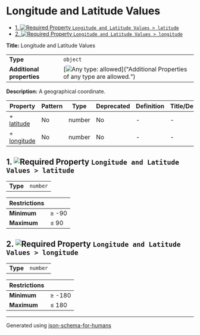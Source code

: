 # Longitude and Latitude Values

- [1. ![Required](https://img.shields.io/badge/Required-blue) Property `Longitude and Latitude Values > latitude`](#latitude)
- [2. ![Required](https://img.shields.io/badge/Required-blue) Property `Longitude and Latitude Values > longitude`](#longitude)

**Title:** Longitude and Latitude Values

|                           |                                                                                                                                 |
| ------------------------- | ------------------------------------------------------------------------------------------------------------------------------- |
| **Type**                  | `object`                                                                                                                        |
| **Additional properties** | [![Any type: allowed](https://img.shields.io/badge/Any%20type-allowed-green)]("Additional Properties of any type are allowed.") |

**Description:** A geographical coordinate.

| Property                   | Pattern | Type   | Deprecated | Definition | Title/Description |
| -------------------------- | ------- | ------ | ---------- | ---------- | ----------------- |
| + [latitude](#latitude )   | No      | number | No         | -          | -                 |
| + [longitude](#longitude ) | No      | number | No         | -          | -                 |

## <a name="latitude"></a>1. ![Required](https://img.shields.io/badge/Required-blue) Property `Longitude and Latitude Values > latitude`

|          |          |
| -------- | -------- |
| **Type** | `number` |

| Restrictions |          |
| ------------ | -------- |
| **Minimum**  | &ge; -90 |
| **Maximum**  | &le; 90  |

## <a name="longitude"></a>2. ![Required](https://img.shields.io/badge/Required-blue) Property `Longitude and Latitude Values > longitude`

|          |          |
| -------- | -------- |
| **Type** | `number` |

| Restrictions |           |
| ------------ | --------- |
| **Minimum**  | &ge; -180 |
| **Maximum**  | &le; 180  |

----------------------------------------------------------------------------------------------------------------------------
Generated using [json-schema-for-humans](https://github.com/coveooss/json-schema-for-humans)
